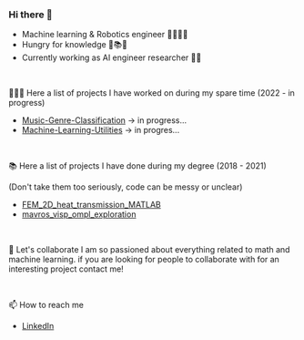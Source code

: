### Hi there 👋

<!--
**luigidamico100/luigidamico100** is a ✨ _special_ ✨ repository because its `README.md` (this file) appears on your GitHub profile.

Here are some ideas to get you started:
-->
- Machine learning & Robotics engineer          🧑🏻‍💻👾
- Hungry for knowledge                          🤤📚😋  
- Currently working as AI engineer researcher   🧐🔬

<br/>

🧑🏻‍💻 Here a list of projects I have worked on during my spare time (2022 - in progress)
  - [Music-Genre-Classification](https://github.com/luigidamico100/Music-Genre-Classification) -> in progress...
  - [Machine-Learning-Utilities](https://github.com/luigidamico100/Machine-Learning-Utilities) -> in progres...
  
  <br/>
  
📚 Here a list of projects I have done during my degree (2018 - 2021)

  (Don't take them too seriously, code can be messy or unclear)
  - [FEM_2D_heat_transmission_MATLAB](https://github.com/luigidamico100/FEM_2D_heat_transmission_MATLAB)
  - [mavros_visp_ompl_exploration](https://github.com/luigidamico100/mavros_visp_ompl_exploration)
  
  <br/>
  
👯 Let's collaborate
  I am so passioned about everything related to math and machine learning. if you are looking for people to collaborate with for an interesting project contact me!

<br/>

📫 How to reach me
  - [LinkedIn](https://www.linkedin.com/in/luigi-d-amico-796531bb/)
  



<!--
- 🔭 I’m currently working on ...
- 🌱 I’m currently learning ...
- 👯 I’m looking to collaborate on ...
- 🤔 I’m looking for help with ...
- 💬 Ask me about ...
- 📫 How to reach me: 
  - [LinkedIn](https://www.linkedin.com/in/luigi-d-amico-796531bb/)
- 😄 Pronouns: ...
- ⚡ Fun fact: ...

-->

